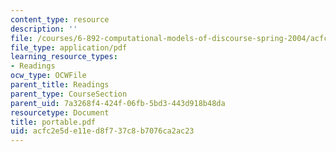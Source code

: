 ```yaml
---
content_type: resource
description: ''
file: /courses/6-892-computational-models-of-discourse-spring-2004/acfc2e5de11ed8f737c8b7076ca2ac23_portable.pdf
file_type: application/pdf
learning_resource_types:
- Readings
ocw_type: OCWFile
parent_title: Readings
parent_type: CourseSection
parent_uid: 7a3268f4-424f-06fb-5bd3-443d918b48da
resourcetype: Document
title: portable.pdf
uid: acfc2e5d-e11e-d8f7-37c8-b7076ca2ac23
---
```

